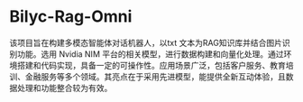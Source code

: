 # Bilyc-Rag-Omni
该项目旨在构建多模态智能体对话机器人，以txt 文本为RAG知识库并结合图片识别功能。选用 Nvidia NIM 平台的相关模型，进行数据构建和向量化处理。通过环境搭建和代码实现，具备一定的可操作性。应用场景广泛，包括客户服务、教育培训、金融服务等多个领域。其亮点在于采用先进模型，能提供全新互动体验，且数据处理和功能整合较为有效。
